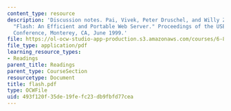 ```yaml
---
content_type: resource
description: 'Discussion notes. Pai, Vivek, Peter Druschel, and Willy Zwaenepoel.
  "Flash: An Efficient and Portable Web Server." Proceedings of the USENIX 1999 Technical
  Conference, Monterey, CA, June 1999.'
file: https://ol-ocw-studio-app-production.s3.amazonaws.com/courses/6-824-distributed-computer-systems-engineering-spring-2006/493f120f35de19fefc23db9fbfd77cea_flash.pdf
file_type: application/pdf
learning_resource_types:
- Readings
parent_title: Readings
parent_type: CourseSection
resourcetype: Document
title: flash.pdf
type: OCWFile
uid: 493f120f-35de-19fe-fc23-db9fbfd77cea
---
```

